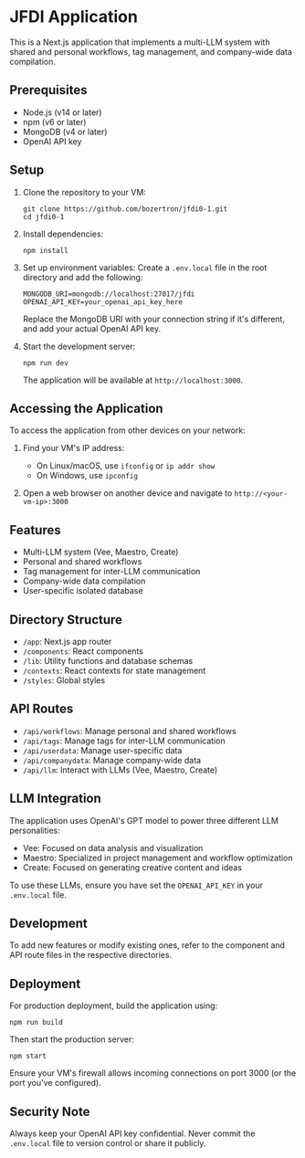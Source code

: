 # JFDI Application

This is a Next.js application that implements a multi-LLM system with shared and personal workflows, tag management, and company-wide data compilation.

## Prerequisites

- Node.js (v14 or later)
- npm (v6 or later)
- MongoDB (v4 or later)
- OpenAI API key

## Setup

1. Clone the repository to your VM:
   ```
   git clone https://github.com/bozertron/jfdi0-1.git
   cd jfdi0-1
   ```

2. Install dependencies:
   ```
   npm install
   ```

3. Set up environment variables:
   Create a `.env.local` file in the root directory and add the following:
   ```
   MONGODB_URI=mongodb://localhost:27017/jfdi
   OPENAI_API_KEY=your_openai_api_key_here
   ```
   Replace the MongoDB URI with your connection string if it's different, and add your actual OpenAI API key.

4. Start the development server:
   ```
   npm run dev
   ```

   The application will be available at `http://localhost:3000`.

## Accessing the Application

To access the application from other devices on your network:

1. Find your VM's IP address:
   - On Linux/macOS, use `ifconfig` or `ip addr show`
   - On Windows, use `ipconfig`

2. Open a web browser on another device and navigate to `http://<your-vm-ip>:3000`

## Features

- Multi-LLM system (Vee, Maestro, Create)
- Personal and shared workflows
- Tag management for inter-LLM communication
- Company-wide data compilation
- User-specific isolated database

## Directory Structure

- `/app`: Next.js app router
- `/components`: React components
- `/lib`: Utility functions and database schemas
- `/contexts`: React contexts for state management
- `/styles`: Global styles

## API Routes

- `/api/workflows`: Manage personal and shared workflows
- `/api/tags`: Manage tags for inter-LLM communication
- `/api/userdata`: Manage user-specific data
- `/api/companydata`: Manage company-wide data
- `/api/llm`: Interact with LLMs (Vee, Maestro, Create)

## LLM Integration

The application uses OpenAI's GPT model to power three different LLM personalities:

- Vee: Focused on data analysis and visualization
- Maestro: Specialized in project management and workflow optimization
- Create: Focused on generating creative content and ideas

To use these LLMs, ensure you have set the `OPENAI_API_KEY` in your `.env.local` file.

## Development

To add new features or modify existing ones, refer to the component and API route files in the respective directories.

## Deployment

For production deployment, build the application using:

```
npm run build
```

Then start the production server:

```
npm start
```

Ensure your VM's firewall allows incoming connections on port 3000 (or the port you've configured).

## Security Note

Always keep your OpenAI API key confidential. Never commit the `.env.local` file to version control or share it publicly.
